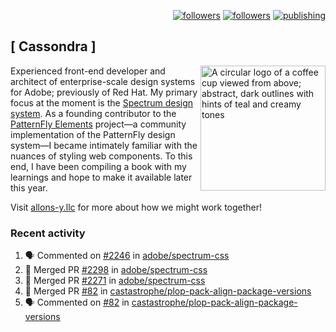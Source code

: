 <p align="right"><a rel="me" href="https://front-end.social/@castastrophe">
    <img alt="followers" title="Follow me on Mastodon" src="https://img.shields.io/mastodon/follow/109297102751309835?domain=https%3A%2F%2Ffront-end.social&label=Follow&logo=mastodon&logoColor=white&style=for-the-badge&labelColor=008080&color=006969"/></a>
  <a href="https://codepen.io/castastrophe/">
    <img alt="followers" title="Follow me on CodePen" src="https://img.shields.io/badge/16-1?color=640464&labelColor=7c007c&style=for-the-badge&logo=codepen&label=Follow"/></a>
<a href="https://castastrophe.medium.com/">
    <img alt="publishing" title="View articles on Medium" src="https://img.shields.io/badge/107-1?color=666&labelColor=444&label=subscribe&logo=medium&logoColor=white&style=for-the-badge"/></a>
</p>

## [&nbsp;Cassondra&nbsp;]

<img align="right" src="https://github-production-user-asset-6210df.s3.amazonaws.com/1840295/253016758-ba468774-1cd3-42c2-8f43-947b5eeb5edf.png" height="200" alt="A circular logo of a coffee cup viewed from above; abstract, dark outlines with hints of teal and creamy tones">

Experienced front-end developer and architect of enterprise-scale design systems for Adobe; previously of Red Hat. My primary focus at the moment is the [Spectrum design system](https://github.com/adobe/spectrum-css). As a founding contributor to the [PatternFly&nbsp;Elements](https://github.com/patternfly/patternfly-elements) project&mdash;a community implementation of the PatternFly design system&mdash;I became intimately familiar with the nuances of styling web components. To this end, I have been compiling a book with my learnings and hope to make it available later this year.

Visit [allons-y.llc](http://allons-y.llc/) for more about how we might work together!

### Recent activity

<!--START_SECTION:activity-->
1. 🗣 Commented on [#2246](https://github.com/adobe/spectrum-css/pull/2246#issuecomment-1812688633) in [adobe/spectrum-css](https://github.com/adobe/spectrum-css)
2. 🎉 Merged PR [#2298](https://github.com/adobe/spectrum-css/pull/2298) in [adobe/spectrum-css](https://github.com/adobe/spectrum-css)
3. 🎉 Merged PR [#2271](https://github.com/adobe/spectrum-css/pull/2271) in [adobe/spectrum-css](https://github.com/adobe/spectrum-css)
4. 🎉 Merged PR [#82](https://github.com/castastrophe/plop-pack-align-package-versions/pull/82) in [castastrophe/plop-pack-align-package-versions](https://github.com/castastrophe/plop-pack-align-package-versions)
5. 🗣 Commented on [#82](https://github.com/castastrophe/plop-pack-align-package-versions/pull/82#issuecomment-1810378956) in [castastrophe/plop-pack-align-package-versions](https://github.com/castastrophe/plop-pack-align-package-versions)
<!--END_SECTION:activity-->
